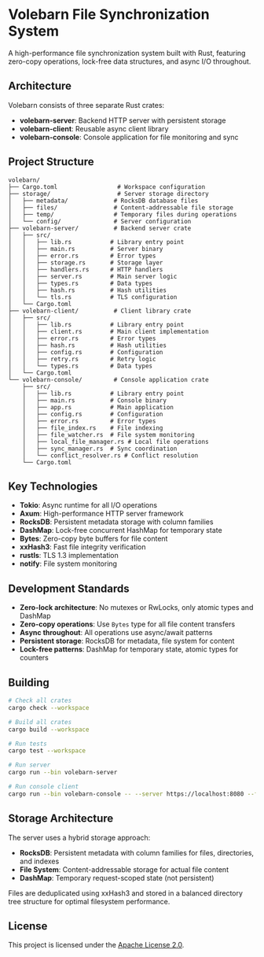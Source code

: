 # Volebarn File Synchronization System

A high-performance file synchronization system built with Rust, featuring zero-copy operations, lock-free data structures, and async I/O throughout.

## Architecture

Volebarn consists of three separate Rust crates:

- **volebarn-server**: Backend HTTP server with persistent storage
- **volebarn-client**: Reusable async client library  
- **volebarn-console**: Console application for file monitoring and sync

## Project Structure

```
volebarn/
├── Cargo.toml                 # Workspace configuration
├── storage/                   # Server storage directory
│   ├── metadata/             # RocksDB database files
│   ├── files/                # Content-addressable file storage
│   ├── temp/                 # Temporary files during operations
│   └── config/               # Server configuration
├── volebarn-server/          # Backend server crate
│   ├── src/
│   │   ├── lib.rs           # Library entry point
│   │   ├── main.rs          # Server binary
│   │   ├── error.rs         # Error types
│   │   ├── storage.rs       # Storage layer
│   │   ├── handlers.rs      # HTTP handlers
│   │   ├── server.rs        # Main server logic
│   │   ├── types.rs         # Data types
│   │   ├── hash.rs          # Hash utilities
│   │   └── tls.rs           # TLS configuration
│   └── Cargo.toml
├── volebarn-client/          # Client library crate
│   ├── src/
│   │   ├── lib.rs           # Library entry point
│   │   ├── client.rs        # Main client implementation
│   │   ├── error.rs         # Error types
│   │   ├── hash.rs          # Hash utilities
│   │   ├── config.rs        # Configuration
│   │   ├── retry.rs         # Retry logic
│   │   └── types.rs         # Data types
│   └── Cargo.toml
└── volebarn-console/         # Console application crate
    ├── src/
    │   ├── lib.rs           # Library entry point
    │   ├── main.rs          # Console binary
    │   ├── app.rs           # Main application
    │   ├── config.rs        # Configuration
    │   ├── error.rs         # Error types
    │   ├── file_index.rs    # File indexing
    │   ├── file_watcher.rs  # File system monitoring
    │   ├── local_file_manager.rs # Local file operations
    │   ├── sync_manager.rs  # Sync coordination
    │   └── conflict_resolver.rs # Conflict resolution
    └── Cargo.toml
```

## Key Technologies

- **Tokio**: Async runtime for all I/O operations
- **Axum**: High-performance HTTP server framework
- **RocksDB**: Persistent metadata storage with column families
- **DashMap**: Lock-free concurrent HashMap for temporary state
- **Bytes**: Zero-copy byte buffers for file content
- **xxHash3**: Fast file integrity verification
- **rustls**: TLS 1.3 implementation
- **notify**: File system monitoring

## Development Standards

- **Zero-lock architecture**: No mutexes or RwLocks, only atomic types and DashMap
- **Zero-copy operations**: Use `Bytes` type for all file content transfers
- **Async throughout**: All operations use async/await patterns
- **Persistent storage**: RocksDB for metadata, file system for content
- **Lock-free patterns**: DashMap for temporary state, atomic types for counters

## Building

```bash
# Check all crates
cargo check --workspace

# Build all crates
cargo build --workspace

# Run tests
cargo test --workspace

# Run server
cargo run --bin volebarn-server

# Run console client
cargo run --bin volebarn-console -- --server https://localhost:8080 --folder ./sync
```

## Storage Architecture

The server uses a hybrid storage approach:
- **RocksDB**: Persistent metadata with column families for files, directories, and indexes
- **File System**: Content-addressable storage for actual file content
- **DashMap**: Temporary request-scoped state (not persistent)

Files are deduplicated using xxHash3 and stored in a balanced directory tree structure for optimal filesystem performance.

## License

This project is licensed under the [Apache License 2.0](LICENSE).